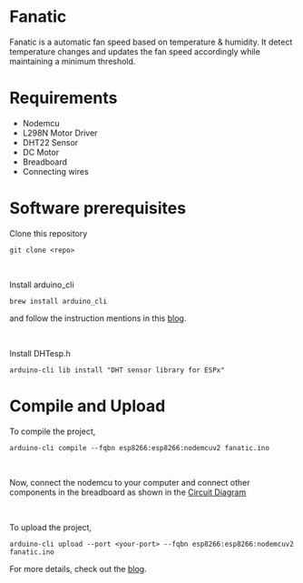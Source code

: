 # Fanatic

Fanatic is a automatic fan speed based on temperature & humidity. It detect temperature changes and updates the fan speed accordingly while maintaining a minimum threshold.

# Requirements

- Nodemcu
- L298N Motor Driver
- DHT22 Sensor
- DC Motor
- Breadboard
- Connecting wires

# Software prerequisites

Clone this repository
```
git clone <repo>
```

<br>

Install arduino_cli
```
brew install arduino_cli
```

and follow the instruction mentions in this [blog](https://ericslenk.com/posts/getting-started-with-the-nodemcu-esp8266-and-arduino-cli).

<br>

Install DHTesp.h
```
arduino-cli lib install "DHT sensor library for ESPx"
```

# Compile and Upload

To compile the project,
```
arduino-cli compile --fqbn esp8266:esp8266:nodemcuv2 fanatic.ino
```

<br>

Now, connect the nodemcu to your computer and connect other components in the breadboard as shown in the [Circuit Diagram](./Circuit%20Diagram.pdf)

<br>

To upload the project,
```
arduino-cli upload --port <your-port> --fqbn esp8266:esp8266:nodemcuv2 fanatic.ino
```

For more details, check out the [blog](https://ericslenk.com/posts/getting-started-with-the-nodemcu-esp8266-and-arduino-cli).